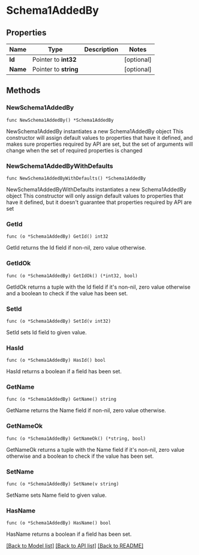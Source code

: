 # Schema1AddedBy

## Properties

Name | Type | Description | Notes
------------ | ------------- | ------------- | -------------
**Id** | Pointer to **int32** |  | [optional] 
**Name** | Pointer to **string** |  | [optional] 

## Methods

### NewSchema1AddedBy

`func NewSchema1AddedBy() *Schema1AddedBy`

NewSchema1AddedBy instantiates a new Schema1AddedBy object
This constructor will assign default values to properties that have it defined,
and makes sure properties required by API are set, but the set of arguments
will change when the set of required properties is changed

### NewSchema1AddedByWithDefaults

`func NewSchema1AddedByWithDefaults() *Schema1AddedBy`

NewSchema1AddedByWithDefaults instantiates a new Schema1AddedBy object
This constructor will only assign default values to properties that have it defined,
but it doesn't guarantee that properties required by API are set

### GetId

`func (o *Schema1AddedBy) GetId() int32`

GetId returns the Id field if non-nil, zero value otherwise.

### GetIdOk

`func (o *Schema1AddedBy) GetIdOk() (*int32, bool)`

GetIdOk returns a tuple with the Id field if it's non-nil, zero value otherwise
and a boolean to check if the value has been set.

### SetId

`func (o *Schema1AddedBy) SetId(v int32)`

SetId sets Id field to given value.

### HasId

`func (o *Schema1AddedBy) HasId() bool`

HasId returns a boolean if a field has been set.

### GetName

`func (o *Schema1AddedBy) GetName() string`

GetName returns the Name field if non-nil, zero value otherwise.

### GetNameOk

`func (o *Schema1AddedBy) GetNameOk() (*string, bool)`

GetNameOk returns a tuple with the Name field if it's non-nil, zero value otherwise
and a boolean to check if the value has been set.

### SetName

`func (o *Schema1AddedBy) SetName(v string)`

SetName sets Name field to given value.

### HasName

`func (o *Schema1AddedBy) HasName() bool`

HasName returns a boolean if a field has been set.


[[Back to Model list]](../README.md#documentation-for-models) [[Back to API list]](../README.md#documentation-for-api-endpoints) [[Back to README]](../README.md)


